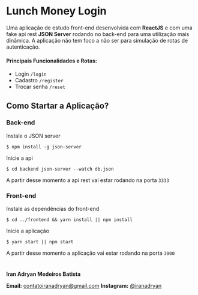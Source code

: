 ﻿# Lunch Money Login

Uma aplicação de estudo front-end desenvolvida com **ReactJS** e com uma fake api rest **JSON Server** rodando no back-end para uma utilização mais dinâmica. A aplicação não tem foco a não ser para simulação de rotas de autenticação.
#### Principais Funcionalidades e Rotas:

 - Login                `/login`
 - Cadastro          `/register`
 - Trocar senha    `/reset`

## Como Startar a Aplicação?
 
 ### Back-end 
Instale o JSON server		
   
    $ npm install -g json-server

Inicie a api

    $ cd backend json-server --watch db.json
    
A partir desse momento a api rest vai estar rodando na porta `3333`

### Front-end
Instale as dependências do front-end

    $ cd ../frontend && yarn install || npm install
    
Inicie a aplicação

    $ yarn start || npm start

A partir desse momento a aplicação vai estar rodando na porta `3000`

#

**Iran Adryan Medeiros Batista**

**Email:** [contatoiranadryan@gmail.com](mailto:contatoiranadryan@gmail.com?subject=GitHub%20App)
**Instagram:** [@iranadryan](https://www.instagram.com/iranadryan/)
